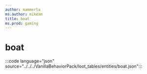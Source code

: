 ```yaml
---
author: mammerla
ms.author: mikeam
title: boat
ms.prod: gaming
---
```


# boat 

:::code language="json" source="../../../VanillaBehaviorPack/loot_tables/entities/boat.json":::